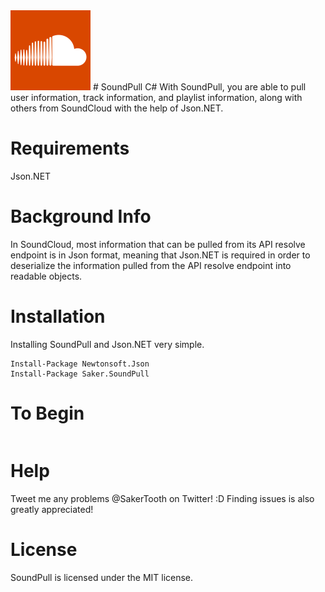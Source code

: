 <img src="logo.png" width="128" height="128">
# SoundPull C#
With SoundPull, you are able to pull user information, track information, and playlist information, along with others from SoundCloud with the help of Json.NET.

# Requirements
Json.NET

# Background Info
In SoundCloud, most information that can be pulled from its API resolve endpoint is in Json format, meaning that Json.NET is required in order to deserialize the information pulled from the API resolve endpoint into readable objects.

# Installation

Installing SoundPull and Json.NET very simple.

```
Install-Package Newtonsoft.Json
Install-Package Saker.SoundPull
```

# To Begin

```c#

```

# Help
Tweet me any problems @SakerTooth on Twitter! :D
Finding issues is also greatly appreciated!

# License
SoundPull is licensed under the MIT license.
